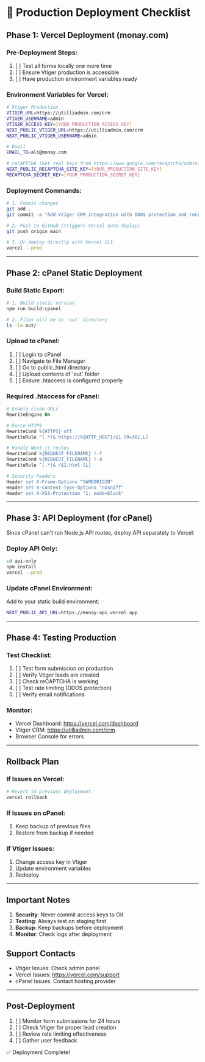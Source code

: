# 🚀 Production Deployment Checklist

## Phase 1: Vercel Deployment (monay.com)

### Pre-Deployment Steps:
1. [ ] Test all forms locally one more time
2. [ ] Ensure Vtiger production is accessible
3. [ ] Have production environment variables ready

### Environment Variables for Vercel:
```bash
# Vtiger Production
VTIGER_URL=https://utilliadmin.com/crm
VTIGER_USERNAME=admin
VTIGER_ACCESS_KEY=[YOUR_PRODUCTION_ACCESS_KEY]
NEXT_PUBLIC_VTIGER_URL=https://utilliadmin.com/crm
NEXT_PUBLIC_VTIGER_USERNAME=admin

# Email
EMAIL_TO=ali@monay.com

# reCAPTCHA (Get real keys from https://www.google.com/recaptcha/admin)
NEXT_PUBLIC_RECAPTCHA_SITE_KEY=[YOUR_PRODUCTION_SITE_KEY]
RECAPTCHA_SECRET_KEY=[YOUR_PRODUCTION_SECRET_KEY]
```

### Deployment Commands:
```bash
# 1. Commit changes
git add .
git commit -m "Add Vtiger CRM integration with DDOS protection and reCAPTCHA v3"

# 2. Push to GitHub (triggers Vercel auto-deploy)
git push origin main

# 3. Or deploy directly with Vercel CLI
vercel --prod
```

---

## Phase 2: cPanel Static Deployment

### Build Static Export:
```bash
# 1. Build static version
npm run build:cpanel

# 2. Files will be in 'out' directory
ls -la out/
```

### Upload to cPanel:
1. [ ] Login to cPanel
2. [ ] Navigate to File Manager
3. [ ] Go to public_html directory
4. [ ] Upload contents of 'out' folder
5. [ ] Ensure .htaccess is configured properly

### Required .htaccess for cPanel:
```apache
# Enable clean URLs
RewriteEngine On

# Force HTTPS
RewriteCond %{HTTPS} off
RewriteRule ^(.*)$ https://%{HTTP_HOST}/$1 [R=301,L]

# Handle Next.js routes
RewriteCond %{REQUEST_FILENAME} !-f
RewriteCond %{REQUEST_FILENAME} !-d
RewriteRule ^(.*)$ /$1.html [L]

# Security headers
Header set X-Frame-Options "SAMEORIGIN"
Header set X-Content-Type-Options "nosniff"
Header set X-XSS-Protection "1; mode=block"
```

---

## Phase 3: API Deployment (for cPanel)

Since cPanel can't run Node.js API routes, deploy API separately to Vercel:

### Deploy API Only:
```bash
cd api-only
npm install
vercel --prod
```

### Update cPanel Environment:
Add to your static build environment:
```bash
NEXT_PUBLIC_API_URL=https://monay-api.vercel.app
```

---

## Phase 4: Testing Production

### Test Checklist:
1. [ ] Test form submission on production
2. [ ] Verify Vtiger leads are created
3. [ ] Check reCAPTCHA is working
4. [ ] Test rate limiting (DDOS protection)
5. [ ] Verify email notifications

### Monitor:
- Vercel Dashboard: https://vercel.com/dashboard
- Vtiger CRM: https://utilliadmin.com/crm
- Browser Console for errors

---

## Rollback Plan

### If Issues on Vercel:
```bash
# Revert to previous deployment
vercel rollback
```

### If Issues on cPanel:
1. Keep backup of previous files
2. Restore from backup if needed

### If Vtiger Issues:
1. Change access key in Vtiger
2. Update environment variables
3. Redeploy

---

## Important Notes

1. **Security**: Never commit access keys to Git
2. **Testing**: Always test on staging first
3. **Backup**: Keep backups before deployment
4. **Monitor**: Check logs after deployment

## Support Contacts
- Vtiger Issues: Check admin panel
- Vercel Issues: https://vercel.com/support
- cPanel Issues: Contact hosting provider

---

## Post-Deployment

1. [ ] Monitor form submissions for 24 hours
2. [ ] Check Vtiger for proper lead creation
3. [ ] Review rate limiting effectiveness
4. [ ] Gather user feedback

✅ Deployment Complete!